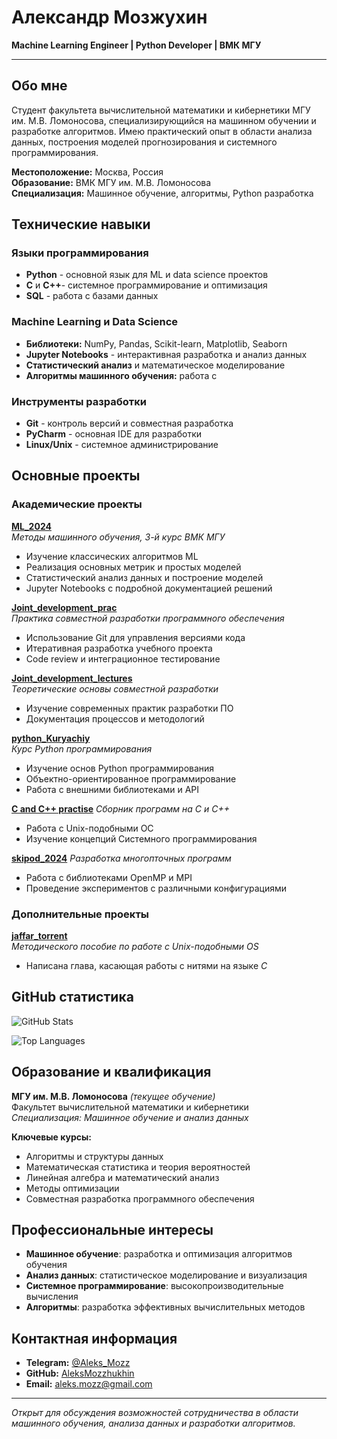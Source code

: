 # Александр Мозжухин

**Machine Learning Engineer | Python Developer | ВМК МГУ**

---

## Обо мне

Студент факультета вычислительной математики и кибернетики МГУ им. М.В. Ломоносова, специализирующийся на машинном обучении и разработке алгоритмов. Имею практический опыт в области анализа данных, построения моделей прогнозирования и системного программирования.

**Местоположение:** Москва, Россия  
**Образование:** ВМК МГУ им. М.В. Ломоносова  
**Специализация:** Машинное обучение, алгоритмы, Python разработка  

## Технические навыки

### Языки программирования
- **Python** - основной язык для ML и data science проектов
- **C** и **C++**- системное программирование и оптимизация
- **SQL** - работа с базами данных

### Machine Learning и Data Science
- **Библиотеки:** NumPy, Pandas, Scikit-learn, Matplotlib, Seaborn
- **Jupyter Notebooks** - интерактивная разработка и анализ данных
- **Статистический анализ** и математическое моделирование
- **Алгоритмы машинного обучения:** работа с 

### Инструменты разработки
- **Git** - контроль версий и совместная разработка
- **PyCharm** - основная IDE для разработки
- **Linux/Unix** - системное администрирование

## Основные проекты

### Академические проекты

**[ML_2024](https://github.com/AleksMozzhukhin/ML_2024)**  
*Методы машинного обучения, 3-й курс ВМК МГУ*
- Изучение классических алгоритмов ML
- Реализация основных метрик и простых моделей
- Статистический анализ данных и построение моделей
- Jupyter Notebooks с подробной документацией решений

**[Joint_development_prac](https://github.com/AleksMozzhukhin/Joint_development_prac)**  
*Практика совместной разработки программного обеспечения*
- Использование Git для управления версиями кода
- Итеративная разработка учебного проекта 
- Code review и интеграционное тестирование

**[Joint_development_lectures](https://github.com/AleksMozzhukhin/Joint_development_lectures)**  
*Теоретические основы совместной разработки*
- Изучение современных практик разработки ПО
- Документация процессов и методологий

**[python_Kuryachiy](https://github.com/AleksMozzhukhin/python_Kuryachiy)**  
*Курс Python программирования*
- Изучение основ Python программирования
- Объектно-ориентированное программирование
- Работа с внешними библиотеками и API

**[C and C++ practise](https://github.com/AleksMozzhukhin/Programming_practice)**
*Сборник программ на C и C++*
- Работа с Unix-подобными ОС
- Изучение концепций Системного программирования

**[skipod_2024](https://github.com/AleksMozzhukhin/skipod_2024)**
*Разработка многопточных программ*
- Работа с библиотеками OpenMP и MPI
- Проведение экспериментов с различными конфигурациями


### Дополнительные проекты

**[jaffar_torrent](https://github.com/AleksMozzhukhin/jaffar_torrent)**  
*Методического пособие по работе с Unix-подобными OS*
- Написана глава, касающая работы с нитями на языке _C_

## GitHub статистика

![GitHub Stats](https://github-readme-stats.vercel.app/api?username=AleksMozzhukhin&show_icons=true&theme=default&include_all_commits=true&count_private=true)

![Top Languages](https://github-readme-stats.vercel.app/api/top-langs/?username=AleksMozzhukhin&layout=compact&theme=default)

## Образование и квалификация

**МГУ им. М.В. Ломоносова** *(текущее обучение)*  
Факультет вычислительной математики и кибернетики  
*Специализация: Машинное обучение и анализ данных*

**Ключевые курсы:**
- Алгоритмы и структуры данных
- Математическая статистика и теория вероятностей
- Линейная алгебра и математический анализ
- Методы оптимизации
- Совместная разработка программного обеспечения

## Профессиональные интересы

- **Машинное обучение**: разработка и оптимизация алгоритмов обучения
- **Анализ данных**: статистическое моделирование и визуализация
- **Системное программирование**: высокопроизводительные вычисления
- **Алгоритмы**: разработка эффективных вычислительных методов

## Контактная информация

- **Telegram:** [@Aleks_Mozz](https://t.me/Aleks_Mozz)
- **GitHub:** [AleksMozzhukhin](https://github.com/AleksMozzhukhin)
- **Email:** aleks.mozz@gmail.com

---

*Открыт для обсуждения возможностей сотрудничества в области машинного обучения, анализа данных и разработки алгоритмов.*
